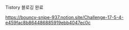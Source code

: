 
Tistory 블로깅 완료  

https://bouncy-snipe-937.notion.site/Challenge-17-5-4-e459fac8b864486885919ebb4047ec0c
